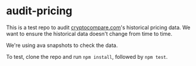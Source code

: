 # audit-pricing

This is a test repo to audit [cryptocompare.com](https://www.cryptocompare.com/)'s historical pricing data. We want to ensure the historical data doesn't change from time to time.

We're using ava snapshots to check the data.

To test, clone the repo and run `npm install`, followed by `npm test`.
